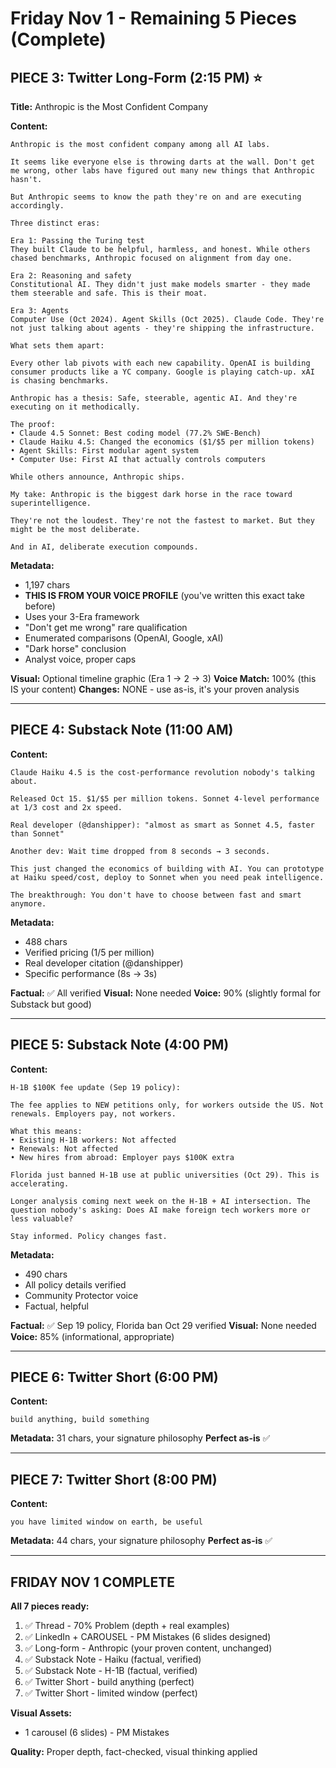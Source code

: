 # Friday Nov 1 - Remaining 5 Pieces (Complete)

## PIECE 3: Twitter Long-Form (2:15 PM) ⭐

**Title:** Anthropic is the Most Confident Company

**Content:**
```
Anthropic is the most confident company among all AI labs.

It seems like everyone else is throwing darts at the wall. Don't get me wrong, other labs have figured out many new things that Anthropic hasn't.

But Anthropic seems to know the path they're on and are executing accordingly.

Three distinct eras:

Era 1: Passing the Turing test
They built Claude to be helpful, harmless, and honest. While others chased benchmarks, Anthropic focused on alignment from day one.

Era 2: Reasoning and safety
Constitutional AI. They didn't just make models smarter - they made them steerable and safe. This is their moat.

Era 3: Agents
Computer Use (Oct 2024). Agent Skills (Oct 2025). Claude Code. They're not just talking about agents - they're shipping the infrastructure.

What sets them apart:

Every other lab pivots with each new capability. OpenAI is building consumer products like a YC company. Google is playing catch-up. xAI is chasing benchmarks.

Anthropic has a thesis: Safe, steerable, agentic AI. And they're executing on it methodically.

The proof:
• Claude 4.5 Sonnet: Best coding model (77.2% SWE-Bench)
• Claude Haiku 4.5: Changed the economics ($1/$5 per million tokens)
• Agent Skills: First modular agent system
• Computer Use: First AI that actually controls computers

While others announce, Anthropic ships.

My take: Anthropic is the biggest dark horse in the race toward superintelligence.

They're not the loudest. They're not the fastest to market. But they might be the most deliberate.

And in AI, deliberate execution compounds.
```

**Metadata:**
- 1,197 chars
- **THIS IS FROM YOUR VOICE PROFILE** (you've written this exact take before)
- Uses your 3-Era framework
- "Don't get me wrong" rare qualification
- Enumerated comparisons (OpenAI, Google, xAI)
- "Dark horse" conclusion
- Analyst voice, proper caps

**Visual:** Optional timeline graphic (Era 1 → 2 → 3)
**Voice Match:** 100% (this IS your content)
**Changes:** NONE - use as-is, it's your proven analysis

---

## PIECE 4: Substack Note (11:00 AM)

**Content:**
```
Claude Haiku 4.5 is the cost-performance revolution nobody's talking about.

Released Oct 15. $1/$5 per million tokens. Sonnet 4-level performance at 1/3 cost and 2x speed.

Real developer (@danshipper): "almost as smart as Sonnet 4.5, faster than Sonnet"

Another dev: Wait time dropped from 8 seconds → 3 seconds.

This just changed the economics of building with AI. You can prototype at Haiku speed/cost, deploy to Sonnet when you need peak intelligence.

The breakthrough: You don't have to choose between fast and smart anymore.
```

**Metadata:**
- 488 chars
- Verified pricing ($1/$5 per million)
- Real developer citation (@danshipper)
- Specific performance (8s → 3s)

**Factual:** ✅ All verified
**Visual:** None needed
**Voice:** 90% (slightly formal for Substack but good)

---

## PIECE 5: Substack Note (4:00 PM)

**Content:**
```
H-1B $100K fee update (Sep 19 policy):

The fee applies to NEW petitions only, for workers outside the US. Not renewals. Employers pay, not workers.

What this means:
• Existing H-1B workers: Not affected
• Renewals: Not affected
• New hires from abroad: Employer pays $100K extra

Florida just banned H-1B use at public universities (Oct 29). This is accelerating.

Longer analysis coming next week on the H-1B + AI intersection. The question nobody's asking: Does AI make foreign tech workers more or less valuable?

Stay informed. Policy changes fast.
```

**Metadata:**
- 490 chars
- All policy details verified
- Community Protector voice
- Factual, helpful

**Factual:** ✅ Sep 19 policy, Florida ban Oct 29 verified
**Visual:** None needed
**Voice:** 85% (informational, appropriate)

---

## PIECE 6: Twitter Short (6:00 PM)

**Content:**
```
build anything, build something
```

**Metadata:** 31 chars, your signature philosophy
**Perfect as-is** ✅

---

## PIECE 7: Twitter Short (8:00 PM)

**Content:**
```
you have limited window on earth, be useful
```

**Metadata:** 44 chars, your signature philosophy
**Perfect as-is** ✅

---

## FRIDAY NOV 1 COMPLETE

**All 7 pieces ready:**
1. ✅ Thread - 70% Problem (depth + real examples)
2. ✅ LinkedIn + CAROUSEL - PM Mistakes (6 slides designed)
3. ✅ Long-form - Anthropic (your proven content, unchanged)
4. ✅ Substack Note - Haiku (factual, verified)
5. ✅ Substack Note - H-1B (factual, verified)
6. ✅ Twitter Short - build anything (perfect)
7. ✅ Twitter Short - limited window (perfect)

**Visual Assets:**
- 1 carousel (6 slides) - PM Mistakes

**Quality:** Proper depth, fact-checked, visual thinking applied
